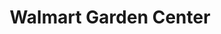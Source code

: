 ---
title: "Walmart Garden Center"
url: /porter-ranch/walmart-garden-center/
shop: Garten-Center
---